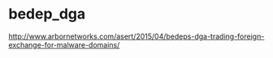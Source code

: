 # bedep_dga

http://www.arbornetworks.com/asert/2015/04/bedeps-dga-trading-foreign-exchange-for-malware-domains/
